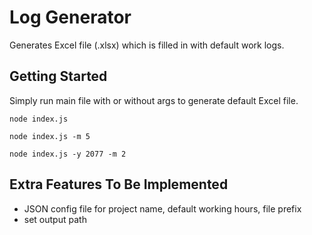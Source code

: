 # Log Generator

Generates Excel file (.xlsx) which is filled in with default work logs. 

## Getting Started

Simply run main file with or without args to generate default Excel file.

```
node index.js

node index.js -m 5

node index.js -y 2077 -m 2
```

## Extra Features To Be Implemented
* JSON config file for project name, default working hours, file prefix
* set output path
